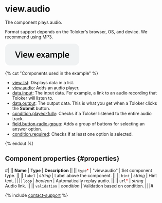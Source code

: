 # view.audio

The component plays audio.

Format support depends on the Toloker's browser, OS, and device. We recommend using MP3.

[![View example](../_images/buttons/view-example.svg)](https://ya.cc/t/PY_KtRS246WXRG)

{% cut "Components used in the example" %}

- [view.list](view.list.md): Displays data in a list.
- [view.audio](../reference/view.audio.md): Adds an audio player.
- [data.input](../operations/work-with-data.md): The input data.  For example, a link to an audio recording that Toloker will listen to.
- [data.output](../operations/work-with-data.md): The output data. This is what you get when a Toloker clicks the **Submit** button.
- [condition.played-fully](../reference/condition.played.md): Checks if a Toloker listened to the entire audio track.
- [field.button-radio-group](../reference/field.button-radio-group.md): Adds a group of buttons for selecting an answer option.
- [condition.required](../reference/condition.required.md): Checks if at least one option is selected.

{% endcut %}

## Component properties {#properties}

#|
|| **Name** | **Type** | **Description** ||
|| `type`<span style="color: red">\*</span> | "view.audio" | Set component type. ||
|| `label` | _string_ | Label above the component. ||
|| `hint` | _string_ | Hint text. ||
|| `loop` | _boolean_ | Automatically replay audio. ||
|| `url`<span style="color: red">\*</span> | _string_ | Audio link. ||
|| `validation` | _condition_ | Validation based on condition. ||
|#

{% include [contact-support](../_includes/contact-support.md) %}

